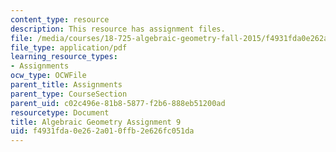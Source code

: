 ```yaml
---
content_type: resource
description: This resource has assignment files.
file: /media/courses/18-725-algebraic-geometry-fall-2015/f4931fda0e262a010ffb2e626fc051da_MIT18_725F15_hw9.pdf
file_type: application/pdf
learning_resource_types:
- Assignments
ocw_type: OCWFile
parent_title: Assignments
parent_type: CourseSection
parent_uid: c02c496e-81b8-5877-f2b6-888eb51200ad
resourcetype: Document
title: Algebraic Geometry Assignment 9
uid: f4931fda-0e26-2a01-0ffb-2e626fc051da
---
```

